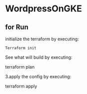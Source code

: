 # WordpressOnGKE
## for Run 

initialize the terraform by executing:
    
    Terraform init

See what will build by executing:

   terraform plan

3.apply the config by executing:

   terraform apply
